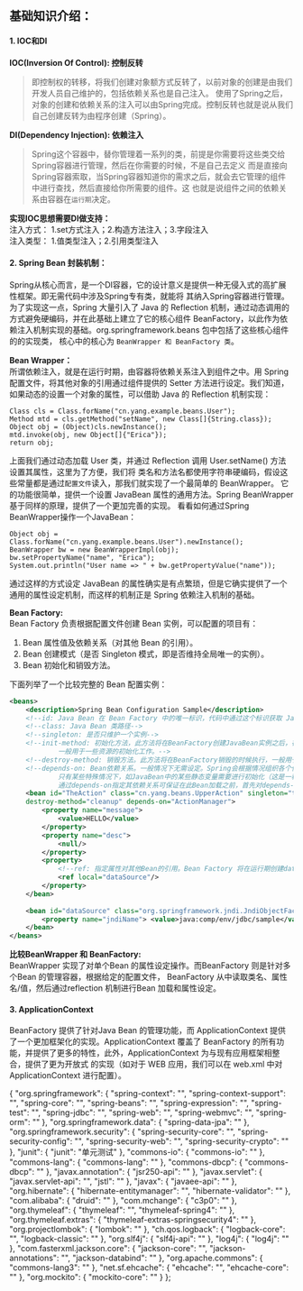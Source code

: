 ## 基础知识介绍： 

#### **1. IOC和DI**  

**IOC(Inversion Of Control): 控制反转**  
>即控制权的转移，将我们创建对象额方式反转了，以前对象的创建是由我们开发人员自己维护的，包括依赖关系也是自己注入。
使用了Spring之后，对象的创建和依赖关系的注入可以由Spring完成。控制反转也就是说从我们自己创建反转为由程序创建（Spring）。

**DI(Dependency Injection): 依赖注入**  
>Spring这个容器中，替你管理着一系列的类，前提是你需要将这些类交给Spring容器进行管理，然后在你需要的时候，不是自己去定义
而是直接向Spring容器索取，当Spring容器知道你的需求之后，就会去它管理的组件中进行查找，然后直接给你所需要的组件。这
也就是说组件之间的依赖关系由容器在`运行期`决定。

**实现IOC思想需要DI做支持：**  
注入方式： 1.set方式注入；2.构造方法注入；3.字段注入  
注入类型： 1.值类型注入；2.引用类型注入  

#### **2. Spring Bean 封装机制：**  
Spring从核心而言，是一个DI容器，它的设计意义是提供一种无侵入式的高扩展性框架。即无需代码中涉及Spring专有类，就能将
其纳入Spring容器进行管理。  
为了实现这一点，Spring 大量引入了 Java 的 Reflection 机制，通过动态调用的方式避免硬编码，并在此基础上建立了它的核心组件
BeanFactory，以此作为依赖注入机制实现的基础。org.springframework.beans 包中包括了这些核心组件的的实现类，
核心中的核心为 `BeanWrapper 和 BeanFactory 类`。  

**Bean Wrapper：**  
所谓依赖注入，就是在运行时期，由容器将依赖关系注入到组件之中。用 Spring 配置文件，将其他对象的引用通过组件提供的
Setter 方法进行设定。我们知道，如果动态的设置一个对象的属性，可以借助 Java 的 Reflection 机制实现：
```
Class cls = Class.forName("cn.yang.example.beans.User");
Method mtd = cls.getMethod("setName", new Class[]{String.class});
Object obj = (Object)cls.newInstance();
mtd.invoke(obj, new Object[]{"Erica"});
return obj;
```
上面我们通过动态加载 User 类，并通过 Reflection 调用 User.setName() 方法设置其属性，这里为了方便，我们将
类名和方法名都使用字符串硬编码，假设这些常量都是通过`配置文件`读入，那我们就实现了一个最简单的 BeanWrapper。
它的功能很简单，提供一个设置 JavaBean 属性的通用方法。Spring BeanWrapper 基于同样的原理，提供了一个更加完善的实现。
看看如何通过Spring BeanWrapper操作一个JavaBean：  
```
Object obj = Class.forName("cn.yang.example.beans.User").newInstance();
BeanWrapper bw = new BeanWrapperImpl(obj);
bw.setPropertyName("name", "Erica");
System.out.println("User name => " + bw.getPropertyValue("name"));
```
通过这样的方式设定 JavaBean 的属性确实是有点繁琐，但是它确实提供了一个通用的属性设定机制，而这样的机制正是 Spring 
依赖注入机制的基础。  

**Bean Factory:**  
Bean Factory 负责根据配置文件创建 Bean 实例，可以配置的项目有：  
1. Bean 属性值及依赖关系（对其他 Bean 的引用）。  
2. Bean 创建模式（是否 Singleton 模式，即是否维持全局唯一的实例）。  
3. Bean 初始化和销毁方法。  

下面列举了一个比较完整的 Bean 配置实例：  
```xml
<beans>
    <description>Spring Bean Configuration Sample</description>
    <!--id: Java Bean 在 Bean Factory 中的唯一标识，代码中通过这个标识获取 Java Bean 实例-->
    <!--class: Java Bean 类路径-->
    <!--singleton: 是否只维护一个实例-->
    <!--init-method: 初始化方法，此方法将在BeanFactory创建JavaBean实例之后，在向应用层返回引用之前执行。
            一般用于一些资源的初始化工作。-->
    <!--destroy-method: 销毁方法。此方法将在BeanFactory销毁的时候执行，一般用于资源释放。-->
    <!--depends-on: Bean依赖关系。一般情况下无需设定。Spring会根据情况组织各个依赖关系的构建工作
            只有某些特殊情况下，如JavaBean中的某些静态变量需要进行初始化（这是一种Bad Smell，应该在设计上应该避免）。
            通过depends-on指定其依赖关系可保证在此Bean加载之前，首先对depends-on所指定的资源进行加载。-->
    <bean id="TheAction" class="cn.yang.beans.UpperAction" singleton="true" init-method="init" 
    destroy-method="cleanup" depends-on="ActionManager">
        <property name="message">
            <value>HELLO</value>
        </property>
        <property name="desc">
            <null/>
        </property>
        <property>
            <!--ref: 指定属性对其他Bean的引用。Bean Factory 将在运行期创建dataSource bean实例，并将其引用传入TheAction Bean的dataSource属性-->
            <ref local="dataSource"/>
        </property>
    </bean>
    
    <bean id="dataSource" class="org.springframework.jndi.JndiObjectFactoryBean">
        <property name="jndiName"> <value>java:comp/env/jdbc/sample</value> </property>
    </bean>
</beans>
``` 

**比较BeanWrapper 和 BeanFactory:**  
BeanWrapper 实现了对单个Bean 的属性设定操作。而BeanFactory 则是针对多个Bean 的管理容器，根据给定的配置文件，
BeanFactory 从中读取类名、属性名/值，然后通过reflection 机制进行Bean 加载和属性设定。

#### **3. ApplicationContext**  
BeanFactory 提供了针对Java Bean 的管理功能，而 ApplicationContext 提供了一个更加框架化的实现。ApplicationContext
覆盖了 BeanFactory 的所有功能，并提供了更多的特性，此外，ApplicationContext 为与现有应用框架相整合，提供了更为开放式
的实现（如对于 WEB 应用，我们可以在 web.xml 中对 ApplicationContext 进行配置）。  




{
    "org.springframework": {
        "spring-context": "",
        "spring-context-support": "",
        "spring-core": "",
        "spring-beans": "",
        "spring-expression": "",
        "spring-test": "",
        "spring-jdbc": "",
        "spring-web": "",
        "spring-webmvc": "",
        "spring-orm": ""
    },
    "org.springframework.data": {
        "spring-data-jpa": ""
    },
    "org.springframework.security": {
        "spring-security-core": "",
        "spring-security-config": "",
        "spring-security-web": "",
        "spring-security-crypto": ""
    },
    "junit": {
        "junit": "单元测试"
    },
    "commons-io": {
        "commons-io": ""
    },
    "commons-lang": {
        "commons-lang": ""
    },
    "commons-dbcp": {
        "commons-dbcp": ""
    },
    "javax.annotation": {
        "jsr250-api": ""
    },
    "javax.servlet": {
        "javax.servlet-api": "",
        "jstl": ""
    },
    "javax": {
        "javaee-api": ""
    },
    "org.hibernate": {
        "hibernate-entitymanager": "",
        "hibernate-validator": ""
    },
    "com.alibaba": {
        "druid": ""
    },
    "com.mchange": {
        "c3p0": ""
    },
    "org.thymeleaf": {
        "thymeleaf": "",
        "thymeleaf-spring4": ""
    },
    "org.thymeleaf.extras": {
        "thymeleaf-extras-springsecurity4": ""
    },
    "org.projectlombok": {
        "lombok": ""
    },
    "ch.qos.logback": {
        "logback-core": "",
        "logback-classic": ""
    },
    "org.slf4j": {
        "slf4j-api": ""
    },
    "log4j": {
        "log4j": ""
    },
    "com.fasterxml.jackson.core": {
        "jackson-core": "",
        "jackson-annotations": "",
        "jackson-databind": ""
    },
    "org.apache.commons": {
        "commons-lang3": ""
    },
    "net.sf.ehcache": {
        "ehcache": "",
        "ehcache-core": ""
    },
    "org.mockito": {
        "mockito-core": ""
    }
};

